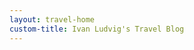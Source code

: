 ```yaml
---
layout: travel-home
custom-title: Ivan Ludvig's Travel Blog
---
```


<div id="map" style="height: 480px; width: 100%; margin-bottom: 36px; margin-top: -15px; border-radius: 6px;">
</div>

<script>
    var map = L.map('map', {attributionControl: false}).setView([52, 22], 3);

    L.tileLayer('https://tile.openstreetmap.org/{z}/{x}/{y}.png').addTo(map);

    const countries = [
        generatePlaceConfig('Lanzarote', 8),
        generatePlaceConfig('Fuerteventura', 8),
        generatePlaceConfig('Kaliningrad', 5),
        generatePlaceConfig('Murmansk'),
        generatePlaceConfig('Malta', 9),
        generatePlaceConfig('Gozo', 9),
        generatePlaceConfig('Dubai'),
        generatePlaceConfig('Tallinn'),
        generatePlaceConfig('Milan'),
        generatePlaceConfig('Naples')
    ];

    const onClick = point => () => window.open(point.link);

    const renderCountry = (country) => {
        generateMarker(country, countryIcon, onClick).addTo(map);

        const citiesLayer = new L.LayerGroup();
        country.cities?.filter(city => city.name !== country.name).forEach(city => 
            generateMarker(city, cityIcon, onClick).addTo(citiesLayer)
        );

        map.on('zoomend', () => {
            if (map.getZoom() > country.minZoom){
                map.addLayer(citiesLayer);
            } else {
                map.removeLayer(citiesLayer);
            }
        });
    }

    countries.forEach(renderCountry);

</script>


